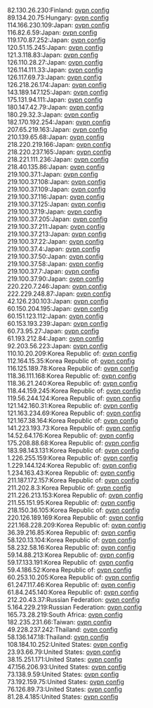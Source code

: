 82.130.26.230:Finland: [ovpn config](vpn/82_130_26_230.ovpn)  
89.134.20.75:Hungary: [ovpn config](vpn/89_134_20_75.ovpn)  
114.166.230.109:Japan: [ovpn config](vpn/114_166_230_109.ovpn)  
116.82.6.59:Japan: [ovpn config](vpn/116_82_6_59.ovpn)  
119.170.87.252:Japan: [ovpn config](vpn/119_170_87_252.ovpn)  
120.51.15.245:Japan: [ovpn config](vpn/120_51_15_245.ovpn)  
121.3.118.83:Japan: [ovpn config](vpn/121_3_118_83.ovpn)  
126.110.28.27:Japan: [ovpn config](vpn/126_110_28_27.ovpn)  
126.114.111.33:Japan: [ovpn config](vpn/126_114_111_33.ovpn)  
126.117.69.73:Japan: [ovpn config](vpn/126_117_69_73.ovpn)  
126.218.26.174:Japan: [ovpn config](vpn/126_218_26_174.ovpn)  
143.189.147.125:Japan: [ovpn config](vpn/143_189_147_125.ovpn)  
175.131.94.111:Japan: [ovpn config](vpn/175_131_94_111.ovpn)  
180.147.42.79:Japan: [ovpn config](vpn/180_147_42_79.ovpn)  
180.29.32.3:Japan: [ovpn config](vpn/180_29_32_3.ovpn)  
182.170.192.254:Japan: [ovpn config](vpn/182_170_192_254.ovpn)  
207.65.219.163:Japan: [ovpn config](vpn/207_65_219_163.ovpn)  
210.139.65.68:Japan: [ovpn config](vpn/210_139_65_68.ovpn)  
218.220.219.166:Japan: [ovpn config](vpn/218_220_219_166.ovpn)  
218.220.237.165:Japan: [ovpn config](vpn/218_220_237_165.ovpn)  
218.221.111.236:Japan: [ovpn config](vpn/218_221_111_236.ovpn)  
218.40.135.86:Japan: [ovpn config](vpn/218_40_135_86.ovpn)  
219.100.37.1:Japan: [ovpn config](vpn/219_100_37_1.ovpn)  
219.100.37.108:Japan: [ovpn config](vpn/219_100_37_108.ovpn)  
219.100.37.109:Japan: [ovpn config](vpn/219_100_37_109.ovpn)  
219.100.37.116:Japan: [ovpn config](vpn/219_100_37_116.ovpn)  
219.100.37.125:Japan: [ovpn config](vpn/219_100_37_125.ovpn)  
219.100.37.19:Japan: [ovpn config](vpn/219_100_37_19.ovpn)  
219.100.37.205:Japan: [ovpn config](vpn/219_100_37_205.ovpn)  
219.100.37.211:Japan: [ovpn config](vpn/219_100_37_211.ovpn)  
219.100.37.213:Japan: [ovpn config](vpn/219_100_37_213.ovpn)  
219.100.37.22:Japan: [ovpn config](vpn/219_100_37_22.ovpn)  
219.100.37.4:Japan: [ovpn config](vpn/219_100_37_4.ovpn)  
219.100.37.50:Japan: [ovpn config](vpn/219_100_37_50.ovpn)  
219.100.37.58:Japan: [ovpn config](vpn/219_100_37_58.ovpn)  
219.100.37.7:Japan: [ovpn config](vpn/219_100_37_7.ovpn)  
219.100.37.90:Japan: [ovpn config](vpn/219_100_37_90.ovpn)  
220.220.7.246:Japan: [ovpn config](vpn/220_220_7_246.ovpn)  
222.229.248.87:Japan: [ovpn config](vpn/222_229_248_87.ovpn)  
42.126.230.103:Japan: [ovpn config](vpn/42_126_230_103.ovpn)  
60.150.204.195:Japan: [ovpn config](vpn/60_150_204_195.ovpn)  
60.151.123.112:Japan: [ovpn config](vpn/60_151_123_112.ovpn)  
60.153.193.239:Japan: [ovpn config](vpn/60_153_193_239.ovpn)  
60.73.95.27:Japan: [ovpn config](vpn/60_73_95_27.ovpn)  
61.193.212.84:Japan: [ovpn config](vpn/61_193_212_84.ovpn)  
92.203.56.223:Japan: [ovpn config](vpn/92_203_56_223.ovpn)  
110.10.20.209:Korea Republic of: [ovpn config](vpn/110_10_20_209.ovpn)  
112.164.15.35:Korea Republic of: [ovpn config](vpn/112_164_15_35.ovpn)  
116.125.189.78:Korea Republic of: [ovpn config](vpn/116_125_189_78.ovpn)  
118.36.111.168:Korea Republic of: [ovpn config](vpn/118_36_111_168.ovpn)  
118.36.21.240:Korea Republic of: [ovpn config](vpn/118_36_21_240.ovpn)  
118.44.159.245:Korea Republic of: [ovpn config](vpn/118_44_159_245.ovpn)  
119.56.244.124:Korea Republic of: [ovpn config](vpn/119_56_244_124.ovpn)  
121.142.160.31:Korea Republic of: [ovpn config](vpn/121_142_160_31.ovpn)  
121.163.234.69:Korea Republic of: [ovpn config](vpn/121_163_234_69.ovpn)  
121.167.38.164:Korea Republic of: [ovpn config](vpn/121_167_38_164.ovpn)  
141.223.193.73:Korea Republic of: [ovpn config](vpn/141_223_193_73.ovpn)  
14.52.64.176:Korea Republic of: [ovpn config](vpn/14_52_64_176.ovpn)  
175.208.88.68:Korea Republic of: [ovpn config](vpn/175_208_88_68.ovpn)  
183.98.143.131:Korea Republic of: [ovpn config](vpn/183_98_143_131.ovpn)  
1.226.255.159:Korea Republic of: [ovpn config](vpn/1_226_255_159.ovpn)  
1.229.144.124:Korea Republic of: [ovpn config](vpn/1_229_144_124.ovpn)  
1.234.163.43:Korea Republic of: [ovpn config](vpn/1_234_163_43.ovpn)  
211.187.172.157:Korea Republic of: [ovpn config](vpn/211_187_172_157.ovpn)  
211.202.8.3:Korea Republic of: [ovpn config](vpn/211_202_8_3.ovpn)  
211.226.213.153:Korea Republic of: [ovpn config](vpn/211_226_213_153.ovpn)  
211.55.151.95:Korea Republic of: [ovpn config](vpn/211_55_151_95.ovpn)  
218.150.36.105:Korea Republic of: [ovpn config](vpn/218_150_36_105.ovpn)  
220.126.189.169:Korea Republic of: [ovpn config](vpn/220_126_189_169.ovpn)  
221.168.228.209:Korea Republic of: [ovpn config](vpn/221_168_228_209.ovpn)  
36.39.216.85:Korea Republic of: [ovpn config](vpn/36_39_216_85.ovpn)  
58.120.13.104:Korea Republic of: [ovpn config](vpn/58_120_13_104.ovpn)  
58.232.58.16:Korea Republic of: [ovpn config](vpn/58_232_58_16.ovpn)  
59.14.88.213:Korea Republic of: [ovpn config](vpn/59_14_88_213.ovpn)  
59.17.133.191:Korea Republic of: [ovpn config](vpn/59_17_133_191.ovpn)  
59.4.186.52:Korea Republic of: [ovpn config](vpn/59_4_186_52.ovpn)  
60.253.10.205:Korea Republic of: [ovpn config](vpn/60_253_10_205.ovpn)  
61.247.117.46:Korea Republic of: [ovpn config](vpn/61_247_117_46.ovpn)  
61.84.245.140:Korea Republic of: [ovpn config](vpn/61_84_245_140.ovpn)  
212.20.43.37:Russian Federation: [ovpn config](vpn/212_20_43_37.ovpn)  
5.164.229.219:Russian Federation: [ovpn config](vpn/5_164_229_219.ovpn)  
165.73.28.219:South Africa: [ovpn config](vpn/165_73_28_219.ovpn)  
182.235.231.66:Taiwan: [ovpn config](vpn/182_235_231_66.ovpn)  
49.228.237.242:Thailand: [ovpn config](vpn/49_228_237_242.ovpn)  
58.136.147.18:Thailand: [ovpn config](vpn/58_136_147_18.ovpn)  
108.184.10.252:United States: [ovpn config](vpn/108_184_10_252.ovpn)  
23.93.66.79:United States: [ovpn config](vpn/23_93_66_79.ovpn)  
38.15.251.171:United States: [ovpn config](vpn/38_15_251_171.ovpn)  
47.156.206.93:United States: [ovpn config](vpn/47_156_206_93.ovpn)  
73.138.9.59:United States: [ovpn config](vpn/73_138_9_59.ovpn)  
73.192.159.75:United States: [ovpn config](vpn/73_192_159_75.ovpn)  
76.126.89.73:United States: [ovpn config](vpn/76_126_89_73.ovpn)  
81.28.4.185:United States: [ovpn config](vpn/81_28_4_185.ovpn)  
